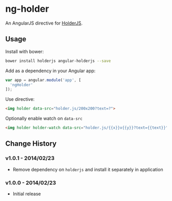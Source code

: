 # ng-holder

An AngularJS directive for [HolderJS](https://github.com/imsky/holder).

## Usage

Install with bower:

```bash
bower install holderjs angular-holderjs --save
```

Add as a dependency in your Angular app:

```javascript
var app = angular.module('app', [
  'ngHolder'
]);
```

Use directive:

```html
<img holder data-src="holder.js/200x200?text=?">
```

Optionally enable watch on `data-src`
```html
<img holder holder-watch data-src="holder.js/{{x}}x{{y}}?text={{text}}">
```


## Change History

### v1.0.1 - 2014/02/23

* Remove dependency on `holderjs` and install it separately in application

### v1.0.0 - 2014/02/23

* Initial release
